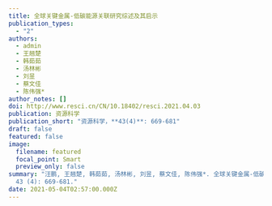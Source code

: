 ```yaml
---
title: 全球关键金属-低碳能源关联研究综述及其启示
publication_types:
  - "2"
authors:
  - admin
  - 王翘楚
  - 韩茹茹
  - 汤林彬
  - 刘昱
  - 蔡文佳
  - 陈伟强*
author_notes: []
doi: http://www.resci.cn/CN/10.18402/resci.2021.04.03
publication: 资源科学
publication_short: "资源科学，**43(4)**: 669-681"
draft: false
featured: false
image:
  filename: featured
  focal_point: Smart
  preview_only: false
summary: "汪鹏, 王翘楚, 韩茹茹, 汤林彬, 刘昱, 蔡文佳, 陈伟强*. 全球关键金属-低碳能源关联研究综述及其启示. 资源科学, 2021,
  43 (4): 669-681."
date: 2021-05-04T02:57:00.000Z
---
```

